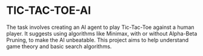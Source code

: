 # TIC-TAC-TOE-AI
 The task involves creating an AI agent to play Tic-Tac-Toe against a human player. It suggests using algorithms like Minimax, with or without Alpha-Beta Pruning, to make the AI unbeatable. This project aims to help understand game theory and basic search algorithms.
